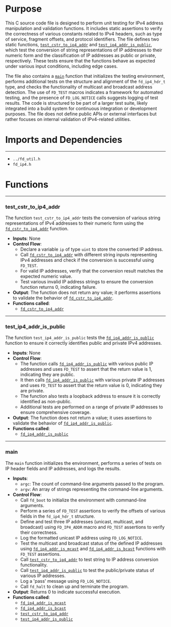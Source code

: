 # Purpose
This C source code file is designed to perform unit testing for IPv4 address manipulation and validation functions. It includes static assertions to verify the correctness of various constants related to IPv4 headers, such as type of service, fragment offsets, and protocol identifiers. The file defines two static functions, [`test_cstr_to_ip4_addr`](#test_cstr_to_ip4_addr) and [`test_ip4_addr_is_public`](#test_ip4_addr_is_public), which test the conversion of string representations of IP addresses to their numeric form and the classification of IP addresses as public or private, respectively. These tests ensure that the functions behave as expected under various input conditions, including edge cases.

The file also contains a [`main`](#main) function that initializes the testing environment, performs additional tests on the structure and alignment of the `fd_ip4_hdr_t` type, and checks the functionality of multicast and broadcast address detection. The use of `FD_TEST` macros indicates a framework for automated testing, and the presence of `FD_LOG_NOTICE` calls suggests logging of test results. The code is structured to be part of a larger test suite, likely integrated into a build system for continuous integration or development purposes. The file does not define public APIs or external interfaces but rather focuses on internal validation of IPv4-related utilities.
# Imports and Dependencies

---
- `../fd_util.h`
- `fd_ip4.h`


# Functions

---
### test\_cstr\_to\_ip4\_addr<!-- {{#callable:test_cstr_to_ip4_addr}} -->
The function `test_cstr_to_ip4_addr` tests the conversion of various string representations of IPv4 addresses to their numeric form using the [`fd_cstr_to_ip4_addr`](fd_ip4.c.driver.md#fd_cstr_to_ip4_addr) function.
- **Inputs**: None
- **Control Flow**:
    - Declare a variable `ip` of type `uint` to store the converted IP address.
    - Call [`fd_cstr_to_ip4_addr`](fd_ip4.c.driver.md#fd_cstr_to_ip4_addr) with different string inputs representing IPv4 addresses and check if the conversion is successful using `FD_TEST`.
    - For valid IP addresses, verify that the conversion result matches the expected numeric value.
    - Test various invalid IP address strings to ensure the conversion function returns 0, indicating failure.
- **Output**: The function does not return any value; it performs assertions to validate the behavior of [`fd_cstr_to_ip4_addr`](fd_ip4.c.driver.md#fd_cstr_to_ip4_addr).
- **Functions called**:
    - [`fd_cstr_to_ip4_addr`](fd_ip4.c.driver.md#fd_cstr_to_ip4_addr)


---
### test\_ip4\_addr\_is\_public<!-- {{#callable:test_ip4_addr_is_public}} -->
The function `test_ip4_addr_is_public` tests the [`fd_ip4_addr_is_public`](fd_ip4.h.driver.md#fd_ip4_addr_is_public) function to ensure it correctly identifies public and private IPv4 addresses.
- **Inputs**: None
- **Control Flow**:
    - The function calls [`fd_ip4_addr_is_public`](fd_ip4.h.driver.md#fd_ip4_addr_is_public) with various public IP addresses and uses `FD_TEST` to assert that the return value is 1, indicating they are public.
    - It then calls [`fd_ip4_addr_is_public`](fd_ip4.h.driver.md#fd_ip4_addr_is_public) with various private IP addresses and uses `FD_TEST` to assert that the return value is 0, indicating they are private.
    - The function also tests a loopback address to ensure it is correctly identified as non-public.
    - Additional tests are performed on a range of private IP addresses to ensure comprehensive coverage.
- **Output**: The function does not return a value; it uses assertions to validate the behavior of [`fd_ip4_addr_is_public`](fd_ip4.h.driver.md#fd_ip4_addr_is_public).
- **Functions called**:
    - [`fd_ip4_addr_is_public`](fd_ip4.h.driver.md#fd_ip4_addr_is_public)


---
### main<!-- {{#callable:main}} -->
The `main` function initializes the environment, performs a series of tests on IP header fields and IP addresses, and logs the results.
- **Inputs**:
    - `argc`: The count of command-line arguments passed to the program.
    - `argv`: An array of strings representing the command-line arguments.
- **Control Flow**:
    - Call `fd_boot` to initialize the environment with command-line arguments.
    - Perform a series of `FD_TEST` assertions to verify the offsets of various fields in the `fd_ip4_hdr_t` structure.
    - Define and test three IP addresses (unicast, multicast, and broadcast) using `FD_IP4_ADDR` macro and `FD_TEST` assertions to verify their correctness.
    - Log the formatted unicast IP address using `FD_LOG_NOTICE`.
    - Test the multicast and broadcast status of the defined IP addresses using [`fd_ip4_addr_is_mcast`](fd_ip4.h.driver.md#fd_ip4_addr_is_mcast) and [`fd_ip4_addr_is_bcast`](fd_ip4.h.driver.md#fd_ip4_addr_is_bcast) functions with `FD_TEST` assertions.
    - Call [`test_cstr_to_ip4_addr`](#test_cstr_to_ip4_addr) to test string to IP address conversion functionality.
    - Call [`test_ip4_addr_is_public`](#test_ip4_addr_is_public) to test the public/private status of various IP addresses.
    - Log a 'pass' message using `FD_LOG_NOTICE`.
    - Call `fd_halt` to clean up and terminate the program.
- **Output**: Returns 0 to indicate successful execution.
- **Functions called**:
    - [`fd_ip4_addr_is_mcast`](fd_ip4.h.driver.md#fd_ip4_addr_is_mcast)
    - [`fd_ip4_addr_is_bcast`](fd_ip4.h.driver.md#fd_ip4_addr_is_bcast)
    - [`test_cstr_to_ip4_addr`](#test_cstr_to_ip4_addr)
    - [`test_ip4_addr_is_public`](#test_ip4_addr_is_public)


